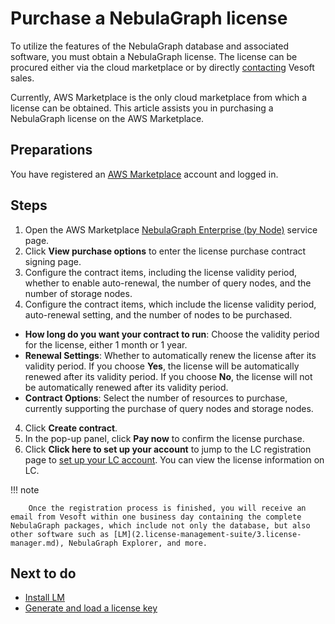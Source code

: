# Purchase a NebulaGraph license 

To utilize the features of the NebulaGraph database and associated software, you must obtain a NebulaGraph license. The license can be procured either via the cloud marketplace or by directly [contacting](https://www.nebula-graph.io/contact) Vesoft sales.

Currently, AWS Marketplace is the only cloud marketplace from which a license can be obtained. This article assists you in purchasing a NebulaGraph license on the AWS Marketplace.

## Preparations

You have registered an [AWS Marketplace](https://portal.aws.amazon.com/billing/signup#/start/email) account and logged in.

## Steps

1. Open the AWS Marketplace [NebulaGraph Enterprise (by Node)](https://aws.amazon.com/marketplace/pp/prodview-kvpxjh5b4dfno) service page.
2. Click **View purchase options** to enter the license purchase contract signing page.
3. Configure the contract items, including the license validity period, whether to enable auto-renewal, the number of query nodes, and the number of storage nodes.
4. Configure the contract items, which include the license validity period, auto-renewal setting, and the number of nodes to be purchased.

  - **How long do you want your contract to run**: Choose the validity period for the license, either 1 month or 1 year.
  - **Renewal Settings**: Whether to automatically renew the license after its validity period. If you choose **Yes**, the license will be automatically renewed after its validity period. If you choose **No**, the license will not be automatically renewed after its validity period.
  - **Contract Options**: Select the number of resources to purchase, currently supporting the purchase of query nodes and storage nodes.

4. Click **Create contract**.
5. In the pop-up panel, click **Pay now** to confirm the license purchase.
6. Click **Click here to set up your account** to jump to the LC registration page to [set up your LC account](2.license-management-suite/2.license-center.md). 
  You can view the license information on LC.

  !!! note

        Once the registration process is finished, you will receive an email from Vesoft within one business day containing the complete NebulaGraph packages, which include not only the database, but also other software such as [LM](2.license-management-suite/3.license-manager.md), NebulaGraph Explorer, and more.

<!-- Not release this section for now 
## Resource pricing

License purchases are now limited to node count. This means that you can select and buy query and storage nodes based on their specific business requirements. The license can be purchased for one month or one year.

The price of each resource is as follows:


| Per node| 1 Month | 1 Year |
| :--- | :--- | :--- |
| Query node | 2,000 USD | 24,000 USD |
| Storage node | 4,000 USD | 48,000 USD |

After purchasing the license, you can obtain the usage rights of the NebulaGraph enterprise edition database, as well as its associated software, including NebulaGraph Explorer, NebulaGraph Dashboard, and NebulaGraph Analytics. -->

## Next to do

- [Install LM](2.license-management-suite/3.license-manager.md)
- [Generate and load a license key](4.generate-and-load-license-key.md)

